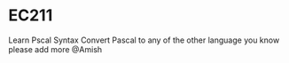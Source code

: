 # EC211
Learn Pscal Syntax
Convert Pascal to any of the other language you know
please add more @Amish
